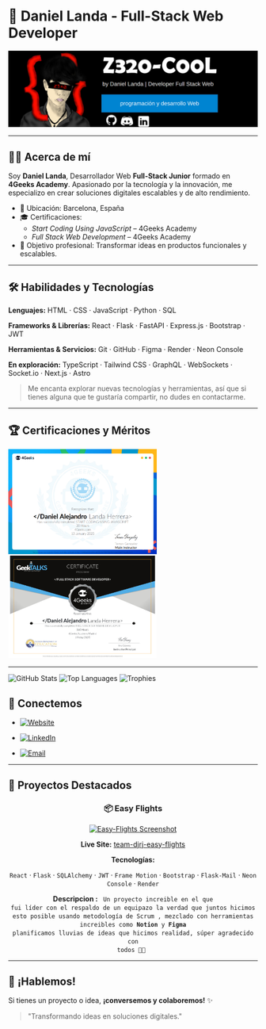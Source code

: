 # 🌟 Daniel Landa - Full-Stack Web Developer

![Header Background](https://github.com/Dann035/Dann035/blob/main/img/FondodePerfil.png)

---

## 👨‍💻 Acerca de mí
Soy **Daniel Landa**, Desarrollador Web **Full-Stack Junior** formado en **4Geeks Academy**. Apasionado por la tecnología y la innovación, me especializo en crear soluciones digitales escalables y de alto rendimiento.

- 📍 Ubicación: Barcelona, España
- 🎓 Certificaciones:
  - *Start Coding Using JavaScript* – 4Geeks Academy
  - *Full Stack Web Development* – 4Geeks Academy
- 🎯 Objetivo profesional: Transformar ideas en productos funcionales y escalables.

---

## 🛠️ Habilidades y Tecnologías

**Lenguajes:** HTML · CSS · JavaScript · Python · SQL

**Frameworks & Librerías:** React · Flask · FastAPI · Express.js · Bootstrap · JWT

**Herramientas & Servicios:** Git · GitHub · Figma · Render · Neon Console

**En exploración:** TypeScript · Tailwind CSS · GraphQL · WebSockets · Socket.io · Next.js · Astro
> Me encanta explorar nuevas tecnologías y herramientas, así que si tienes alguna que te gustaría compartir, no dudes en contactarme.
---

## 🏆 Certificaciones y Méritos

<img src="https://github.com/Dann035/Dann035/blob/main/img/Certificado-StartUsing-Javascript.png" alt="Certificación 4Geeks Academy" width="300" />
<img src="https://github.com/Dann035/Dann035/blob/main/img/img-full-stack-certificado.png" alt="Certificación 4Geeks Academy" width="300" />

---
<img src="https://github-readme-stats.vercel.app/api?username=Dann035&show_icons=true&theme=radical" alt="GitHub Stats" width="350" />

<img src="https://github-readme-stats.vercel.app/api/top-langs/?username=Dann035&layout=compact&theme=radical" alt="Top Languages" width="250" />

<img src="https://github-profile-trophy.vercel.app/?username=Dann035&theme=onestar&no-frame=true" alt="Trophies" width="700" />


## 🔗 Conectemos

- [![Website](https://img.shields.io/badge/Portfolio-Visit-black?style=for-the-badge)](https://github.com/Dann035)

- [![LinkedIn](https://img.shields.io/badge/LinkedIn-Daniel%20Landa-blue?style=for-the-badge&logo=linkedin)](https://www.linkedin.com/in/daniel-landa-57337b349/)

- [![Email](https://img.shields.io/badge/Gmail-landadlh603@gmail.com-D14836?style=for-the-badge&logo=gmail)](mailto:landadlh603@gmail.com)

---

## 🚀 Proyectos Destacados

<div align="center">

### 📦 Easy Flights
[![Easy-Flights Screenshot](https://i.ibb.co/6cb0QSL6/Captura-de-pantalla-2025-05-16-a-las-3-34-56.png)](https://team-djrj-easy-flights-backend.onrender.com)

**Live Site:** [team-djrj-easy-flights](https://team-djrj-easy-flights-backend.onrender.com)

**Tecnologías:**

<code>React</code> · <code>Flask</code> · <code>SQLAlchemy</code> · <code>JWT</code> · <code>Frame Motion</code> · <code>Bootstrap</code> · <code>Flask-Mail</code> · <code>Neon Console</code> · <code>Render</code>

**Descripcion :**
<code>
Un proyecto increible en el que fui líder con el respaldo de un equipazo la verdad que juntos hicimos esto posible
usando metodología de Scrum , mezclado con herramientas increibles como **Notion** y **Figma** planificamos lluvias de ideas 
que hicimos realidad, súper agradecido con todos 🫡🙏
</code>

</div>

---

## 🤝 ¡Hablemos!

Si tienes un proyecto o idea, **¡conversemos y colaboremos!** ✨

> "Transformando ideas en soluciones digitales."  

